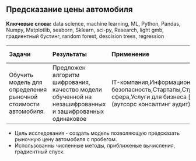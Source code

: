 ## Предсказание цены автомобиля
**Ключевые слова:** data science, machine learning, ML, Python, Pandas, Numpy, Matplotlib, seaborn, Sklearn, sci-py, Research, light gmb, градиентный бустинг, random forest, descision trees,  regression

| Задачи | Результаты | Применение |Навыки и инстументы| Статус проекта |
| :- | :- | :- | :- |:- |
| Обучить модель для определения рыночной стоимости автомобиля.|Предложен алгоритм шифрования, качество модели обученной на незашифрованных и зашифрованных одинаковое| IT-компания,Информационная безопасность,Стартапы,Страховая сфера,Услуги для бизнеса [b2b] (аутсорс консалтинг аудит)|Python,Pandas| *В работе*|




* Цель исследования - создать модель позволяющую предсказать рыночную цену автомобиля с пробегом.
* Использованны численные методы, приближеные вычисления, градиентный спуск.

